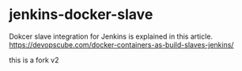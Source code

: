 # jenkins-docker-slave

Dokcer slave integration for Jenkins is explained in this article. https://devopscube.com/docker-containers-as-build-slaves-jenkins/

this is a fork v2
